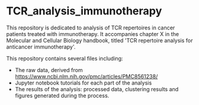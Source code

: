 # TCR_analysis_immunotherapy

This repository is dedicated to analysis of TCR repertoires in cancer patients treated with immunotherapy. 
It accompanies chapter X in the Molecular and Cellular Biology handbook, titled 'TCR repertoire analysis for anticancer immunotherapy'.

This repository contains several files including:
- The raw data, derived from https://www.ncbi.nlm.nih.gov/pmc/articles/PMC8561238/
- Jupyter notebook tutorials for each part of the analysis
- The results of the analysis: processed data, clustering results and figures generated during the process.
